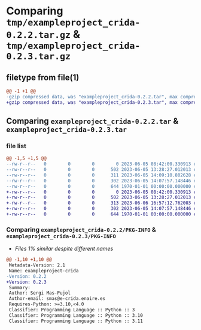 # Comparing `tmp/exampleproject_crida-0.2.2.tar.gz` & `tmp/exampleproject_crida-0.2.3.tar.gz`

## filetype from file(1)

```diff
@@ -1 +1 @@
-gzip compressed data, was "exampleproject_crida-0.2.2.tar", max compression
+gzip compressed data, was "exampleproject_crida-0.2.3.tar", max compression
```

## Comparing `exampleproject_crida-0.2.2.tar` & `exampleproject_crida-0.2.3.tar`

### file list

```diff
@@ -1,5 +1,5 @@
--rw-r--r--   0        0        0        0 2023-06-05 08:42:00.330913 exampleproject_crida-0.2.2/exampleproject_crida/__init__.py
--rw-r--r--   0        0        0      502 2023-06-05 13:28:27.012013 exampleproject_crida-0.2.2/exampleproject_crida/example_usage.py
--rw-r--r--   0        0        0      311 2023-06-05 14:09:10.802628 exampleproject_crida-0.2.2/pyproject.toml
--rw-r--r--   0        0        0      302 2023-06-05 14:07:57.148446 exampleproject_crida-0.2.2/README_repository.md
--rw-r--r--   0        0        0      644 1970-01-01 00:00:00.000000 exampleproject_crida-0.2.2/PKG-INFO
+-rw-r--r--   0        0        0        0 2023-06-05 08:42:00.330913 exampleproject_crida-0.2.3/exampleproject_crida/__init__.py
+-rw-r--r--   0        0        0      502 2023-06-05 13:28:27.012013 exampleproject_crida-0.2.3/exampleproject_crida/example_usage.py
+-rw-r--r--   0        0        0      313 2023-06-06 16:57:12.762003 exampleproject_crida-0.2.3/pyproject.toml
+-rw-r--r--   0        0        0      302 2023-06-05 14:07:57.148446 exampleproject_crida-0.2.3/README_repository.md
+-rw-r--r--   0        0        0      644 1970-01-01 00:00:00.000000 exampleproject_crida-0.2.3/PKG-INFO
```

### Comparing `exampleproject_crida-0.2.2/PKG-INFO` & `exampleproject_crida-0.2.3/PKG-INFO`

 * *Files 1% similar despite different names*

```diff
@@ -1,10 +1,10 @@
 Metadata-Version: 2.1
 Name: exampleproject-crida
-Version: 0.2.2
+Version: 0.2.3
 Summary: 
 Author: Sergi Mas-Pujol
 Author-email: smas@e-crida.enaire.es
 Requires-Python: >=3.10,<4.0
 Classifier: Programming Language :: Python :: 3
 Classifier: Programming Language :: Python :: 3.10
 Classifier: Programming Language :: Python :: 3.11
```

